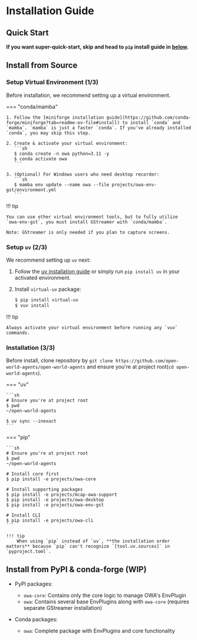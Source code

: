 # Installation Guide

## Quick Start

**If you want super-quick-start, skip and head to `pip` install guide in [below](#__tabbed_2_2).**

## Install from Source

### Setup Virtual Environment (1/3)

Before installation, we recommend setting up a virtual environment.

=== "conda/mamba"

    1. Follow the [miniforge installation guide](https://github.com/conda-forge/miniforge?tab=readme-ov-file#install) to install `conda` and `mamba`. `mamba` is just a faster `conda`. If you've already installed `conda`, you may skip this step.

    2. Create & activate your virtual environment:
       ```sh
       $ conda create -n owa python=3.11 -y
       $ conda activate owa
       ```

    3. (Optional) For Windows users who need desktop recorder:
       ```sh
       $ mamba env update --name owa --file projects/owa-env-gst/environment.yml
       ```

!!! tip

    You can use other virtual environment tools, but to fully utilize `owa-env-gst`, you must install GStreamer with `conda/mamba`.
    
    Note: GStreamer is only needed if you plan to capture screens.

### Setup `uv` (2/3)

We recommend setting up `uv` next:

1. Follow the [uv installation guide](https://docs.astral.sh/uv/getting-started/installation/) or simply run `pip install uv` in your activated environment.

2. Install `virtual-uv` package:
   ```sh
   $ pip install virtual-uv
   $ vuv install
   ```

!!! tip

    Always activate your virtual environment before running any `vuv` commands.

### Installation (3/3)

Before install, clone repository by `git clone https://github.com/open-world-agents/open-world-agents` and ensure you're at project root(`cd open-world-agents`).

=== "uv"

    ```sh
    # Ensure you're at project root
    $ pwd
    ~/open-world-agents

    $ uv sync --inexact
    ```

=== "pip"

    ```sh
    # Ensure you're at project root
    $ pwd
    ~/open-world-agents

    # Install core first
    $ pip install -e projects/owa-core

    # Install supporting packages
    $ pip install -e projects/mcap-owa-support
    $ pip install -e projects/owa-desktop
    $ pip install -e projects/owa-env-gst

    # Install CLI
    $ pip install -e projects/owa-cli
    ```

    !!! tip
        When using `pip` instead of `uv`, **the installation order matters** because `pip` can't recognize `[tool.uv.sources]` in `pyproject.toml`.

## Install from PyPI & conda-forge (WIP)

- PyPI packages:
  - `owa-core`: Contains only the core logic to manage OWA's EnvPlugin
  - `owa`: Contains several base EnvPlugins along with `owa-core` (requires separate GStreamer installation)

- Conda packages:
  - `owa`: Complete package with EnvPlugins and core functionality
